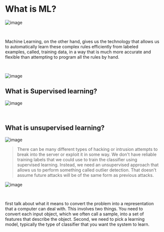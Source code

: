 # What is ML?

![image](https://github.com/user-attachments/assets/7256c78c-a4e8-483c-84c6-b5a296b1378b)

<br>

Machine Learning, on the other hand, gives us the technology that allows us to automatically learn these complex rules efficiently from labeled examples, called, training data, in a way that is much more accurate and flexible than attempting to program all the rules by hand.

<br>

![image](https://github.com/user-attachments/assets/d686727a-4345-4eef-a1f3-a40e56b7f4cd)


## What is Supervised learning?

![image](https://github.com/user-attachments/assets/7cd1c15f-4420-4f46-ab01-4d463ea1a201)

<br>

## What is unsupervised learning?

![image](https://github.com/user-attachments/assets/abf1f40c-e16b-49bd-b3c1-640beaf20e1d)


> There can be many different types of hacking or intrusion attempts to break into the server or exploit it in some way. We don't have reliable training labels that we could use to train the classifier using supervised learning. Instead, we need an unsupervised approach that allows us to perform something called outlier detection. That doesn't assume future attacks will be of the same form as previous attacks.


![image](https://github.com/user-attachments/assets/423085b5-9a7b-463f-bb75-607b4ba3e8e3)

<br>

first talk about what it means to convert the problem into a representation that a computer can deal with. This involves two things. You need to convert each input object, which we often call a sample, into a set of features that describe the object. Second, we need to pick a learning model, typically the type of classifier that you want the system to learn. 
